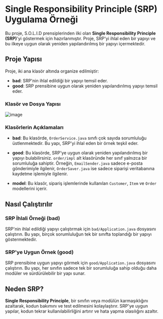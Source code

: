 # Single Responsibility Principle (SRP) Uygulama Örneği

Bu proje, S.O.L.I.D prensiplerinden ilki olan **Single Responsibility Principle (SRP)**'yi göstermek için hazırlanmıştır. Proje, SRP'yi ihlal eden bir yapıyı ve bu ilkeye uygun olarak yeniden yapılandırılmış bir yapıyı içermektedir.

## Proje Yapısı

Proje, iki ana klasör altında organize edilmiştir:

- **bad**: SRP'nin ihlal edildiği bir yapıyı temsil eder.
- **good**: SRP prensibine uygun olarak yeniden yapılandırılmış yapıyı temsil eder.

### Klasör ve Dosya Yapısı
![image](https://github.com/user-attachments/assets/8a4c20f6-383e-419e-8663-b36d19401dd1)


### Klasörlerin Açıklamaları

- **bad**: Bu klasörde, `OrderService.java` sınıfı çok sayıda sorumluluğu üstlenmektedir. Bu yapı, SRP'yi ihlal eden bir örnek teşkil eder.
  
- **good**: Bu klasörde, SRP'ye uygun olarak yeniden yapılandırılmış bir yapıyı bulabilirsiniz. `order/impl` alt klasöründe her sınıf yalnızca bir sorumluluğa sahiptir. Örneğin, `EmailSender.java` sadece e-posta gönderimiyle ilgilenir, `OrderSaver.java` ise sadece siparişi veritabanına kaydetme işlemiyle ilgilenir.

- **model**: Bu klasör, sipariş işlemlerinde kullanılan `Customer`, `Item` ve `Order` modellerini içerir.

## Nasıl Çalıştırılır

### SRP İhlali Örneği (bad)

SRP'nin ihlal edildiği yapıyı çalıştırmak için `bad/Application.java` dosyasını çalıştırın. Bu yapı, birçok sorumluluğun tek bir sınıfta toplandığı bir yapıyı göstermektedir.

### SRP'ye Uygun Örnek (good)

SRP prensibine uygun yapıyı görmek için `good/Application.java` dosyasını çalıştırın. Bu yapı, her sınıfın sadece tek bir sorumluluğa sahip olduğu daha modüler ve sürdürülebilir bir yapı sunar.

## Neden SRP?

**Single Responsibility Principle**, bir sınıfın veya modülün karmaşıklığını azaltarak, kodun bakımını ve test edilmesini kolaylaştırır. SRP'ye uygun yapılar, kodun tekrar kullanılabilirliğini artırır ve hata yapma olasılığını azaltır.

